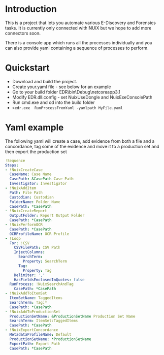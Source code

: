 # Introduction

This is a project that lets you automate various E-Discovery and Forensics tasks. It is currently only connected with NUIX but we hope to add more connectors soon.

There is a console app which runs all the processes individually and you can also provide yaml containing a sequence of processes to perform.


# Quickstart

* Download and build the project. 
* Create your.yaml file - see below for an example 
* Go to your build folder EDR\bin\Debug\netcoreapp3.1 
* Modify EDR.dll.config - set NuixUseDongle and NuixExeConsolePath 
* Run cmd.exe and cd into the build folder 
* `>edr.exe  RunProcessFromYaml -yamlpath MyFile.yaml`


# Yaml example

The following yaml will create a case, add evidence from both a file and a concordance, tag some of the evidence and move it to a production set and then export the production set


```yaml
!Sequence
Steps:
- !NuixCreateCase
  CaseName: Case Name
  CasePath: &CasePath Case Path
  Investigator: Investigator
- !NuixAddItem
  Path: File Path
  Custodian: Custodian
  FolderName: Folder Name
  CasePath: *CasePath
- !NuixCreateReport
  OutputFolder: Report Output Folder
  CasePath: *CasePath
- !NuixPerformOCR
  CasePath: *CasePath
  OCRProfileName: OCR Profile
- !Loop
  For: !CSV
    CSVFilePath: CSV Path
    InjectColumns:
      SearchTerm:
        Property: SearchTerm
      Tag:
        Property: Tag
    Delimiter: ','
    HasFieldsEnclosedInQuotes: false
  RunProcess: !NuixSearchAndTag
    CasePath: *CasePath
- !NuixAddToItemSet
  ItemSetName: TaggedItems
  SearchTerm: Tag:*
  CasePath: *CasePath
- !NuixAddToProductionSet
  ProductionSetName: &ProductionSetName Production Set Name
  SearchTerm: ItemSet:TaggedItems
  CasePath: *CasePath
- !NuixExportConcordance
  MetadataProfileName: Default
  ProductionSetName: *ProductionSetName
  ExportPath: Export Path
  CasePath: *CasePath


```